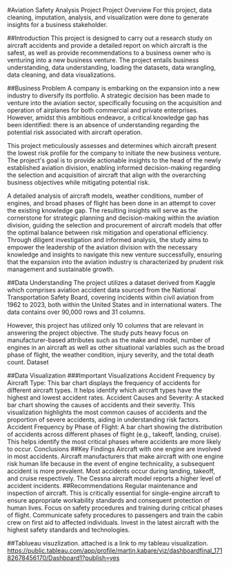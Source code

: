 #Aviation Safety Analysis Project
Project Overview
For this project, data cleaning, imputation, analysis, and visualization were done to generate insights for a business stakeholder.

##Introduction
This project is designed to carry out a research study on aircraft accidents and provide a detailed report on which aircraft is the safest, as well as provide recommendations to a business owner who is venturing into a new business venture. The project entails business understanding, data understanding, loading the datasets, data wrangling, data cleaning, and data visualizations.

##Business Problem
A company is embarking on the expansion into a new industry to diversify its portfolio. A strategic decision has been made to venture into the aviation sector, specifically focusing on the acquisition and operation of airplanes for both commercial and private enterprises. However, amidst this ambitious endeavor, a critical knowledge gap has been identified: there is an absence of understanding regarding the potential risk associated with aircraft operation.

This project meticulously assesses and determines which aircraft present the lowest risk profile for the company to initiate the new business venture. The project's goal is to provide actionable insights to the head of the newly established aviation division, enabling informed decision-making regarding the selection and acquisition of aircraft that align with the overarching business objectives while mitigating potential risk.

A detailed analysis of aircraft models, weather conditions, number of engines, and broad phases of flight has been done in an attempt to cover the existing knowledge gap. The resulting insights will serve as the cornerstone for strategic planning and decision-making within the aviation division, guiding the selection and procurement of aircraft models that offer the optimal balance between risk mitigation and operational efficiency. Through diligent investigation and informed analysis, the study aims to empower the leadership of the aviation division with the necessary knowledge and insights to navigate this new venture successfully, ensuring that the expansion into the aviation industry is characterized by prudent risk management and sustainable growth.

##Data Understanding
The project utilizes a dataset derived from Kaggle which comprises aviation accident data sourced from the National Transportation Safety Board, covering incidents within civil aviation from 1962 to 2023, both within the United States and in international waters. The data contains over 90,000 rows and 31 columns.

However, this project has utilized only 10 columns that are relevant in answering the project objective. The study puts heavy focus on manufacturer-based attributes such as the make and model, number of engines in an aircraft as well as other situational variables such as the broad phase of flight, the weather condition, injury severity, and the total death count. Dataset

##Data Visualization
###Important Visualizations
Accident Frequency by Aircraft Type: This bar chart displays the frequency of accidents for different aircraft types. It helps identify which aircraft types have the highest and lowest accident rates.
Accident Causes and Severity: A stacked bar chart showing the causes of accidents and their severity. This visualization highlights the most common causes of accidents and the proportion of severe accidents, aiding in understanding risk factors.
Accident Frequency by Phase of Flight: A bar chart showing the distribution of accidents across different phases of flight (e.g., takeoff, landing, cruise). This helps identify the most critical phases where accidents are more likely to occur.
Conclusions
##Key Findings
Aircraft with one engine are involved in most accidents. Aircraft manufacturers that make aircraft with one engine risk human life because in the event of engine technicality, a subsequent accident is more prevalent.
Most accidents occur during landing, takeoff, and cruise respectively.
The Cessna aircraft model reports a higher level of accident incidents.
##Recommendations
Regular maintenance and inspection of aircraft. This is critically essential for single-engine aircraft to ensure appropriate workability standards and consequent protection of human lives.
Focus on safety procedures and training during critical phases of flight. Communicate safety procedures to passengers and train the cabin crew on first aid to affected individuals.
Invest in the latest aircraft with the highest safety standards and technologies.

##Tablueau visuzlization.
attached is a link to my tableau visualization.
https://public.tableau.com/app/profile/martin.kabare/viz/dashboardfinal_17182678456170/Dashboard1?publish=yes



